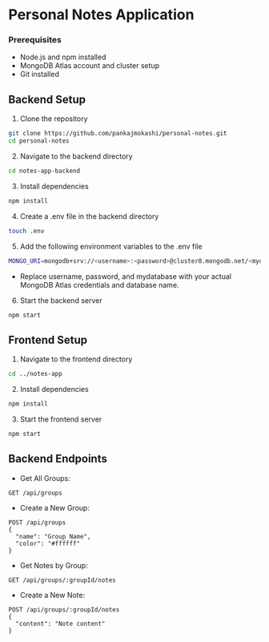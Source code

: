 # Personal Notes Application

### Prerequisites
- Node.js and npm installed
- MongoDB Atlas account and cluster setup
- Git installed

## Backend Setup
1. Clone the repository
```bash
git clone https://github.com/pankajmokashi/personal-notes.git
cd personal-notes
```

2. Navigate to the backend directory
```bash
cd notes-app-backend
```

3. Install dependencies
```bash
npm install
```

4. Create a .env file in the backend directory
```bash
touch .env
```

5. Add the following environment variables to the .env file
```bash
MONGO_URI=mongodb+srv://<username>:<password>@cluster0.mongodb.net/<mydatabase>?retryWrites=true&w=majority
```
- Replace username, password, and mydatabase with your actual MongoDB Atlas credentials and database name.

6. Start the backend server
```bash
npm start
```

## Frontend Setup
1. Navigate to the frontend directory
```bash
cd ../notes-app
```

2. Install dependencies
```bash
npm install
```

3. Start the frontend server
```bash
npm start
```

## Backend Endpoints
- Get All Groups:
```
GET /api/groups
```
    
- Create a New Group:
```
POST /api/groups
{
  "name": "Group Name",
  "color": "#ffffff"
}
```

- Get Notes by Group:
```
GET /api/groups/:groupId/notes
```
    
- Create a New Note:
```
POST /api/groups/:groupId/notes
{
  "content": "Note content"
}
```
    
